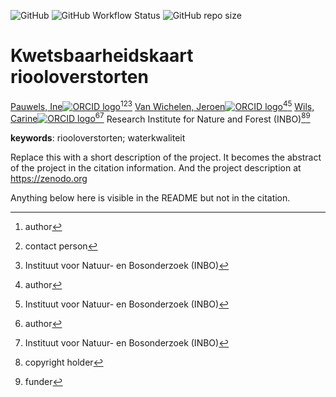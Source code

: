 <!-- badges: start -->
![GitHub](https://img.shields.io/github/license/inbo/riooloverstorten_kwetsbaarheid)
![GitHub Workflow Status](https://img.shields.io/github/actions/workflow/status/inbo/riooloverstorten_kwetsbaarheid/check-project)
![GitHub repo size](https://img.shields.io/github/repo-size/inbo/riooloverstorten_kwetsbaarheid)
<!-- badges: end -->

# Kwetsbaarheidskaart riooloverstorten

[Pauwels, Ine![ORCID logo](https://info.orcid.org/wp-content/uploads/2019/11/orcid_16x16.png)](https://orcid.org/0000-0002-2856-8787)[^aut][^cre][^inbo.be]
[Van Wichelen, Jeroen![ORCID logo](https://info.orcid.org/wp-content/uploads/2019/11/orcid_16x16.png)](https://orcid.org/0000-0002-0255-9591)[^aut][^inbo.be]
[Wils, Carine![ORCID logo](https://info.orcid.org/wp-content/uploads/2019/11/orcid_16x16.png)](https://orcid.org/0000-0002-5626-6786)[^aut][^inbo.be]
Research Institute for Nature and Forest (INBO)[^cph][^fnd]

[^cph]: copyright holder
[^fnd]: funder
[^aut]: author
[^cre]: contact person
[^inbo.be]: Instituut voor Natuur- en Bosonderzoek (INBO)

**keywords**: riooloverstorten; waterkwaliteit

<!-- community: inbo -->

<!-- description: start -->
Replace this with a short description of the project.
It becomes the abstract of the project in the citation information.
And the project description at https://zenodo.org
<!-- description: end -->

Anything below here is visible in the README but not in the citation.
